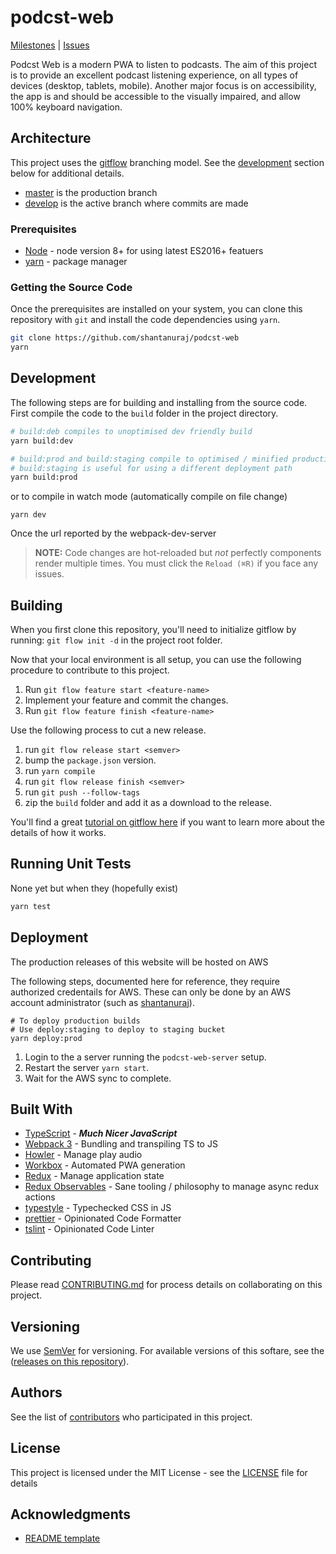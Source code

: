 # podcst-web

[Milestones](milestones?direction=asc&sort=due_date&state=open) |
[Issues](issues?q=is%3Aissue+is%3Aopen+sort%3Aupdated-desc)

Podcst Web is a modern PWA to listen to podcasts.
The aim of this project is to provide an excellent podcast listening experience,
on all types of devices (desktop, tablets, mobile).
Another major focus is on accessibility, the app is and should be accessible to the visually impaired, and allow 100% keyboard navigation.

## Architecture

This project uses the [gitflow](https://github.com/nvie/gitflow) branching model.
See the [development](#development) section below for additional details.

- [master](tree/master) is the production branch
- [develop](tree/develop) is the active branch where commits are made

### Prerequisites

* [Node](https://nodejs.org/)   - node version 8+ for using latest ES2016+ featuers
* [yarn](https://yarnpkg.com/)  - package manager

### Getting the Source Code

Once the prerequisites are installed on your system, you can clone this repository with `git` and install the code dependencies using `yarn`.

```bash
git clone https://github.com/shantanuraj/podcst-web
yarn
```

## Development

The following steps are for building and installing from the source code. First compile the code to the `build` folder in the project directory.

```bash
# build:deb compiles to unoptimised dev friendly build
yarn build:dev

# build:prod and build:staging compile to optimised / minified production ready build
# build:staging is useful for using a different deployment path
yarn build:prod
```

or to compile in watch mode (automatically compile on file change)

```
yarn dev
```

Once the url reported by the webpack-dev-server

> **NOTE:** Code changes are hot-reloaded but *not* perfectly components render multiple times. You must click the `Reload (⌘R)` if you face any issues.

## Building

When you first clone this repository, you'll need to initialize gitflow by running: `git flow init -d` in the project root folder.

Now that your local environment is all setup, you can use the following procedure to contribute to this project.

  1. Run `git flow feature start <feature-name>`
  1. Implement your feature and commit the changes.
  1. Run `git flow feature finish <feature-name>`

Use the following process to cut a new release.

  1. run `git flow release start <semver>`
  1. bump the `package.json` version.
  1. run `yarn compile`
  1. run `git flow release finish <semver>`
  1. run `git push --follow-tags`
  1. zip the `build` folder and add it as a download to the release.

You'll find a great [tutorial on gitflow here](http://jeffkreeftmeijer.com/2010/why-arent-you-using-git-flow/) if you want to learn more about the details of how it works.

## Running Unit Tests

None yet but when they (hopefully exist)

```bash
yarn test
```

## Deployment

The production releases of this website will be hosted on AWS

The following steps, documented here for reference, they require authorized credentails for AWS.
These can only be done by an AWS account administrator (such as [shantanuraj](/shantanuraj)).


```shell
# To deploy production builds
# Use deploy:staging to deploy to staging bucket
yarn deploy:prod
```

  1. Login to the a server running the `podcst-web-server` setup.
  1. Restart the server `yarn start`.
  1. Wait for the AWS sync to complete.

## Built With

* [TypeScript](https://www.typescriptlang.org/) - ***Much Nicer JavaScript***
* [Webpack 3](https://webpack.js.org/) - Bundling and transpiling TS to JS
* [Howler](https://howlerjs.com/) - Manage play audio
* [Workbox](https://workboxjs.org/) - Automated PWA generation
* [Redux](http://redux.js.org/) - Manage application state
* [Redux Observables](https://redux-observable.js.org/) - Sane tooling / philosophy to manage async redux actions
* [typestyle](https://typestyle.github.io/) - Typechecked CSS in JS
* [prettier](https://prettier.io/) - Opinionated Code Formatter
* [tslint](https://palantir.github.io/tslint/) - Opinionated Code Linter

## Contributing

Please read [CONTRIBUTING.md](CONTRIBUTING.md) for process details on
collaborating on this project.

## Versioning

We use [SemVer](http://semver.org/) for versioning. For available versions of this softare, see the ([releases on this repository](releases)).

## Authors

See the list of [contributors][Contributor List] who participated in this project.

[Contributor List]:contributors

## License

This project is licensed under the MIT License - see the
[LICENSE](LICENSE.md) file for details

## Acknowledgments

* [README template](https://gist.github.com/PurpleBooth/109311bb0361f32d87a2)
